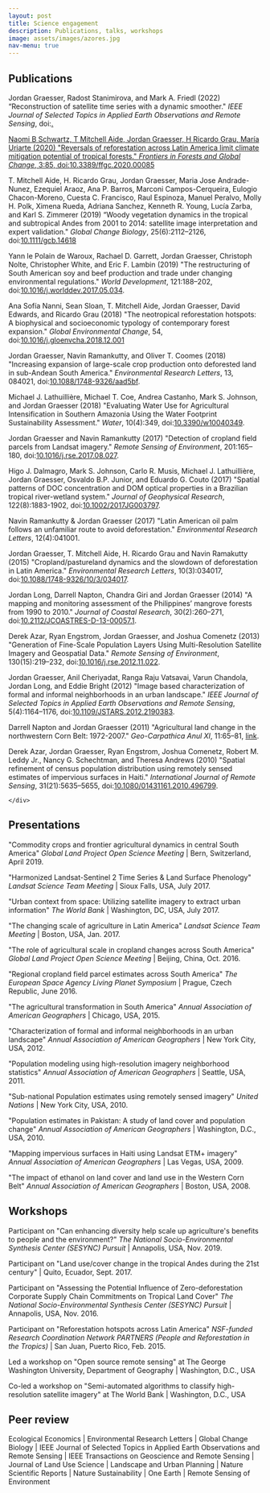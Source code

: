 ```yaml
---
layout: post
title: Science engagement
description: Publications, talks, workshops
image: assets/images/azores.jpg
nav-menu: true
---
```


<!-- Main -->
<div id="main" class="alt">

<h2 id="content">Publications</h2>

<!-- One -->
<section id="one">
	<div class="inner">
	<p>
	Jordan Graesser, Radost Stanimirova, and Mark A. Friedl (2022) “Reconstruction of satellite time series with a dynamic smoother." <i>IEEE Journal of Selected Topics in Applied Earth Observations and Remote Sensing</i>, doi:<a href=10.1109/JSTARS.2022.3146081</a>.
	</p>
		<p>
		Naomi B Schwartz, T Mitchell Aide, Jordan Graesser, H Ricardo Grau, Mar&iacute;a
Uriarte (2020) "Reversals of reforestation across Latin America limit climate mitigation
potential of tropical forests." <i>Frontiers in Forests and Global Change</i>, 3:85, doi:<a href="https://www.frontiersin.org/articles/10.3389/ffgc.2020.00085/full">10.3389/ffgc.2020.00085</a>
        </p>
	    <p>
	    T. Mitchell Aide, H. Ricardo Grau, Jordan Graesser, Maria Jose Andrade-Nunez, Ezequiel Araoz, Ana P. Barros, Marconi Campos-Cerqueira, Eulogio Chacon-Moreno, Cuesta C. Francisco, Raul Espinoza, Manuel Peralvo, Molly H. Polk, Ximena Rueda, Adriana Sanchez, Kenneth R. Young, Luc&iacute;a Zarba, and Karl S. Zimmerer (2019) “Woody vegetation dynamics in the tropical and subtropical Andes from 2001 to 2014: satellite image interpretation and expert validation." 
	<i>Global Change Biology</i>, 25(6):2112–2126, doi:<a href="https://onlinelibrary.wiley.com/doi/full/10.1111/gcb.14618">10.1111/gcb.14618</a>
	    </p>
	    <p>
	    Yann le Polain de Waroux, Rachael D. Garrett, Jordan Graesser, Christoph Nolte,
Christopher White, and Eric F. Lambin (2019) "The restructuring of South American soy and beef production and trade under changing environmental regulations." <i>World Development</i>, 121:188–202, doi:<a href="https://doi.org/10.1016/j.worlddev.2017.05.034">10.1016/j.worlddev.2017.05.034</a>.
	    </p>
	    <p>
	    Ana Sof&iacute;a Nanni, Sean Sloan, T. Mitchell Aide, Jordan Graesser, David Edwards,
and Ricardo Grau (2018) "The neotropical reforestation hotspots: A biophysical
and socioeconomic typology of contemporary forest expansion." <i>Global Environmental Change</i>, 54, doi:<a href="https://doi.org/10.1016/j.gloenvcha.2018.12.001">10.1016/j.gloenvcha.2018.12.001</a>
	    </p>
	    <p>
	    Jordan Graesser, Navin Ramankutty, and Oliver T. Coomes (2018) "Increasing
expansion of large-scale crop production onto deforested land in sub-Andean
South America." <i>Environmental Research Letters</i>, 13, 084021, doi:<a href="https://doi.org/10.1088/1748-9326/aad5bf">10.1088/1748-9326/aad5bf</a>.
	    </p>
	    <p>
	    Michael J. Lathuilli&egrave;re, Michael T. Coe, Andrea Castanho, Mark S. Johnson, and 
	    Jordan Graesser (2018) "Evaluating Water Use for Agricultural Intensification in
Southern Amazonia Using the Water Footprint Sustainability Assessment." <i>Water</i>, 10(4):349, doi:<a href="https://doi.org/10.3390/w10040349">10.3390/w10040349</a>.
	    </p>
	    <p>
	    Jordan Graesser and Navin Ramankutty (2017) "Detection of cropland field parcels
from Landsat imagery." <i>Remote Sensing of Environment</i>, 201:165–180, doi:<a href="https://doi.org/10.1016/j.rse.2017.08.027">10.1016/j.rse.2017.08.027</a>.
	    </p>
	    <p>
	    Higo J. Dalmagro, Mark S. Johnson, Carlo R. Musis, Michael J. Lathuilli&egrave;re, Jordan Graesser, 
	    Osvaldo B.P. Junior, and Eduardo G. Couto (2017) "Spatial patterns
of DOC concentration and DOM optical properties in a Brazilian tropical river-wetland system." <i>Journal of Geophysical Research</i>, 122(8):1883-1902, doi:<a href="https://doi.org/10.1002/2017JG003797">10.1002/2017JG003797</a>.
	    </p>
	    <p>
	    Navin Ramankutty & Jordan Graesser (2017) "Latin American oil palm follows
an unfamiliar route to avoid deforestation." <i>Environmental Research Letters</i>, 12(4):041001.
	    </p>
	    <p>
	    Jordan Graesser, T. Mitchell Aide, H. Ricardo Grau and Navin Ramakutty (2015)
"Cropland/pastureland dynamics and the slowdown of deforestation in Latin
America." <i>Environmental Research Letters</i>, 10(3):034017, doi:<a href="https://doi.org/10.1088/1748-9326/10/3/034017">10.1088/1748-9326/10/3/034017</a>.
	    </p>
	    <p>
	    Jordan Long, Darrell Napton, Chandra Giri and Jordan Graesser (2014) "A mapping and monitoring assessment of the Philippines’ mangrove forests from 1990
to 2010." <i>Journal of Coastal Research</i>, 30(2):260–271, doi:<a href="https://doi.org/10.2112/JCOASTRES-D-13-00057.1">10.2112/JCOASTRES-D-13-00057.1</a>.
	    </p>
	    <p>
	    Derek Azar, Ryan Engstrom, Jordan Graesser, and Joshua Comenetz (2013) "Generation of Fine-Scale Population Layers Using Multi-Resolution Satellite Imagery
and Geospatial Data." <i>Remote Sensing of Environment</i>, 130(15):219–232, doi:<a href="https://doi.org/10.1016/j.rse.2012.11.022">10.1016/j.rse.2012.11.022</a>.
	    </p>
	    <p>
	    Jordan Graesser, Anil Cheriyadat, Ranga Raju Vatsavai, Varun Chandola, Jordan
Long, and Eddie Bright (2012) "Image based characterization of formal and informal neighborhoods in an urban landscape." <i>IEEE Journal of Selected Topics in
Applied Earth Observations and Remote Sensing</i>, 5(4):1164–1176, doi:<a href="https://doi.org/10.1109/JSTARS.2012.2190383">10.1109/JSTARS.2012.2190383</a>.
	    </p>
	    <p>
	    Darrell Napton and Jordan Graesser (2011) "Agricultural land change in the northwestern Corn Belt: 1972-2007." <i>Geo-Carpathica Anul XI</i>, 11:65–81, <a href="https://d1wqtxts1xzle7.cloudfront.net/43104412/Agricultural_land_change_in_the_northwes20160226-27802-o1d4ad.pdf?1456507198=&response-content-disposition=inline%3B+filename%3DAgricultural_land_change_in_the_northwes.pdf&Expires=1597358855&Signature=ZxFL28~hdk7FaMUd-Y3wgCII3pljXn~HdQl1yzRtuMPT5WxT1YCH7lOkLtyesSD-KQDOsGzJRPC645yLkitqoDHvU-fvw2keQ9VMCei-vYMW3gR9V9LFERbxdiOB2FFXLkVInv0F78ATKpWXuULYc4MQusFTOXrPzRPPnccneFstJvTXmMaWeIvkLk3V2A95~UqQF-n505mzvNFOQyZ7CSaMyyzacBP50cJ9kIk8PKLPC3BtilfLQY5X9IdB3c-G31O5INiIXu15Lbnf0uc7ich~zyjS-51eFcq8KrV89tR1n3LRlP9rTwrdfYvcT63Lo08iCPjRk-4BIEH3FaDSnA__&Key-Pair-Id=APKAJLOHF5GGSLRBV4ZA">link</a>.
	    </p>
	    <p>
	    Derek Azar, Jordan Graesser, Ryan Engstrom, Joshua Comenetz, Robert M. Leddy
Jr., Nancy G. Schechtman, and Theresa Andrews (2010) "Spatial refinement of
census population distribution using remotely sensed estimates of impervious
surfaces in Haiti." <i>International Journal of Remote Sensing</i>, 31(21):5635–5655, doi:<a href="https://doi.org/10.1080/01431161.2010.496799">10.1080/01431161.2010.496799</a>.
	    </p>
    
    </div>
	
</section>

<h2 id="content">Presentations</h2>

<!-- One -->
<section id="one">
	<div class="inner">
		<p>
		"Commodity crops and frontier agricultural dynamics in central South America" <i>Global
Land Project Open Science Meeting</i> | Bern, Switzerland, April 2019.
        </p>
        <p>
        "Harmonized Landsat-Sentinel 2 Time Series & Land Surface Phenology" <i>Landsat Science Team Meeting</i> | Sioux Falls, USA, July 2017.
        </p>
        <p>
        "Urban context from space: Utilizing satellite imagery to extract urban information" <i>The World Bank</i> | Washington, DC, USA, July 2017.
        </p>
        <p>
        "The changing scale of agriculture in Latin America" <i>Landsat Science Team Meeting</i> | Boston, USA, Jan. 2017.        
        </p>
        <p>
        "The role of agricultural scale in cropland changes across South America" <i>Global Land Project Open Science Meeting</i> | Beijing, China, Oct. 2016.        
        </p>
        <p>
        "Regional cropland field parcel estimates across South America" <i>The European Space Agency Living Planet Symposium</i> | Prague, Czech Republic, June 2016.        
        </p>
        <p>
        "The agricultural transformation in South America" <i>Annual Association of American Geographers</i> | Chicago, USA, 2015.        
        </p>
        <p>
        "Characterization of formal and informal neighborhoods in an urban landscape" <i>Annual Association of American Geographers</i> | New York City, USA, 2012.
        </p>
        <p>
        "Population modeling using high-resolution imagery neighborhood statistics" <i>Annual Association of American Geographers</i> | Seattle, USA, 2011.        
        </p>
        <p>
        "Sub-national Population estimates using remotely sensed imagery" <i>United Nations</i> | New York City, USA, 2010.        
        </p>
        <p>
        "Population estimates in Pakistan: A study of land cover and population change" <i>Annual Association of American Geographers</i> | Washington, D.C., USA, 2010.
        </p>
        <p>
        "Mapping impervious surfaces in Haiti using Landsat ETM+ imagery" <i>Annual Association of American Geographers</i> | Las Vegas, USA, 2009.
        </p>
        <p>
        "The impact of ethanol on land cover and land use in the Western Corn Belt" <i>Annual Association of American Geographers</i> | Boston, USA, 2008.
        </p>  
    </div>
</section>

<h2 id="content">Workshops</h2>

<!-- One -->
<section id="one">
	<div class="inner">
	<p>
	Participant on "Can enhancing diversity help scale up agriculture's benefits to people and
the environment?" <i>The National Socio-Environmental Synthesis Center (SESYNC) Pursuit</i> | Annapolis, USA, Nov. 2019.
	</p>
	<p>
	Participant on "Land use/cover change in the tropical Andes during the 21st century" | Quito, Ecuador, Sept. 2017.
	</p>
	<p>
	Participant on "Assessing the Potential Influence of Zero-deforestation Corporate Supply Chain Commitments on Tropical Land Cover" <i>The National Socio-Environmental
Synthesis Center (SESYNC) Pursuit</i> | Annapolis, USA, Nov. 2016.
	</p>
	<p>
	Participant on "Reforestation hotspots across Latin America" <i>NSF-funded Research
Coordination Network PARTNERS (People and Reforestation in the Tropics)</i> | San Juan, Puerto Rico, Feb. 2015.
	</p>
	<p>
	Led a workshop on "Open source remote sensing" at The George Washington University, Department of Geography | Washington, D.C., USA
	</p>	
	<p>
	Co-led a workshop on "Semi-automated algorithms to classify high-resolution satellite imagery" at The World Bank | Washington, D.C., USA
	</p>
	</div>
</section>

<h2 id="content">Peer review</h2>

<!-- One -->
<section id="one">
	<div class="inner">
	<p>
	Ecological Economics | Environmental Research Letters | Global Change Biology | IEEE Journal of Selected Topics in Applied Earth Observations and Remote Sensing | IEEE Transactions on Geoscience and Remote Sensing | Journal of Land Use Science | Landscape and Urban Planning | Nature Scientific Reports | Nature Sustainability | One Earth | Remote Sensing of Environment
	</p>
	</div>
</section>

</div>
